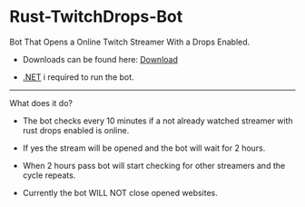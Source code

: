 # Rust-TwitchDrops-Bot
Bot That Opens a Online Twitch Streamer With a Drops Enabled.

- Downloads can be found here: [Download](https://github.com/rufo123/Rust-TwitchDrops-Bot/releases/latest)

- [.NET](https://dotnet.microsoft.com/) i required to run the bot.

___

What does it do?

- The bot checks every 10 minutes if a not already watched streamer with rust drops enabled is online.
- If yes the stream will be opened and the bot will wait for 2 hours.
- When 2 hours pass bot will start checking for other streamers and the cycle repeats.

- Currently the bot WILL NOT close opened websites.
